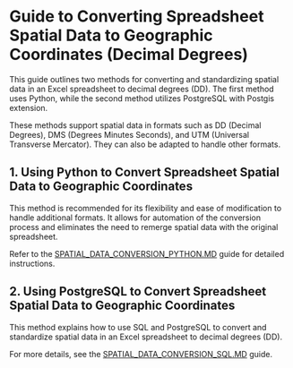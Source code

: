 # Guide to Converting Spreadsheet Spatial Data to Geographic Coordinates (Decimal Degrees)

This guide outlines two methods for converting and standardizing spatial data in an Excel spreadsheet to decimal degrees (DD). The first method uses Python, while the second method utilizes PostgreSQL with Postgis extension.

These methods support spatial data in formats such as DD (Decimal Degrees), DMS (Degrees Minutes Seconds), and UTM (Universal Transverse Mercator). They can also be adapted to handle other formats.

## 1. Using Python to Convert Spreadsheet Spatial Data to Geographic Coordinates

This method is recommended for its flexibility and ease of modification to handle additional formats. It allows for automation of the conversion process and eliminates the need to remerge spatial data with the original spreadsheet.

Refer to the [SPATIAL_DATA_CONVERSION_PYTHON.MD](SPATIAL_DATA_CONVERSION_PYTHON.MD) guide for detailed instructions.

## 2. Using PostgreSQL to Convert Spreadsheet Spatial Data to Geographic Coordinates

This method explains how to use SQL and PostgreSQL to convert and standardize spatial data in an Excel spreadsheet to decimal degrees (DD).

For more details, see the [SPATIAL_DATA_CONVERSION_SQL.MD](SPATIAL_DATA_CONVERSION_SQL.MD) guide.